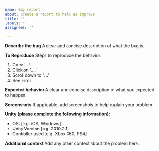 ```yaml
---
name: Bug report
about: Create a report to help us improve
title: ''
labels: ''
assignees: ''

---
```


**Describe the bug**
A clear and concise description of what the bug is.

**To Reproduce**
Steps to reproduce the behavior:
1. Go to '...'
2. Click on '....'
3. Scroll down to '....'
4. See error

**Expected behavior**
A clear and concise description of what you expected to happen.

**Screenshots**
If applicable, add screenshots to help explain your problem.

**Unity (please complete the following information):**
 - OS: [e.g. iOS, Windows]
 - Unity Version [e.g. 2019.2.1]
 - Controller used [e.g. Xbox 360, PS4]


**Additional context**
Add any other context about the problem here.
